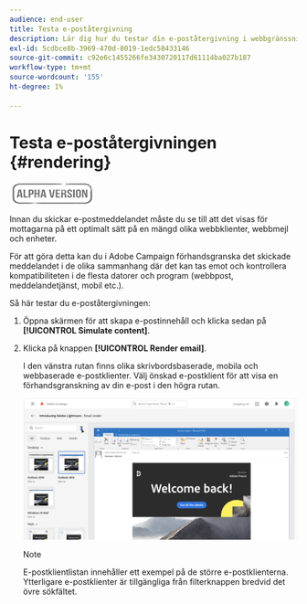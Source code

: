 ```yaml
---
audience: end-user
title: Testa e-poståtergivning
description: Lär dig hur du testar din e-poståtergivning i webbgränssnittet för Campaign
exl-id: 5cdbce8b-3969-470d-8019-1edc58433146
source-git-commit: c92e6c1455266fe3430720117d61114ba027b187
workflow-type: tm+mt
source-wordcount: '155'
ht-degree: 1%

---
```


# Testa e-poståtergivningen {#rendering}

![](../assets/do-not-localize/badge.png)

Innan du skickar e-postmeddelandet måste du se till att det visas för mottagarna på ett optimalt sätt på en mängd olika webbklienter, webbmejl och enheter.

För att göra detta kan du i Adobe Campaign förhandsgranska det skickade meddelandet i de olika sammanhang där det kan tas emot och kontrollera kompatibiliteten i de flesta datorer och program (webbpost, meddelandetjänst, mobil etc.).

Så här testar du e-poståtergivningen:

1. Öppna skärmen för att skapa e-postinnehåll och klicka sedan på **[!UICONTROL Simulate content]**.

1. Klicka på knappen **[!UICONTROL Render email]**.

   I den vänstra rutan finns olika skrivbordsbaserade, mobila och webbaserade e-postklienter. Välj önskad e-postklient för att visa en förhandsgranskning av din e-post i den högra rutan.

   ![](assets/render-context.png)

   >[!NOTE]
   >
   >E-postklientlistan innehåller ett exempel på de större e-postklienterna. Ytterligare e-postklienter är tillgängliga från filterknappen bredvid det övre sökfältet.
